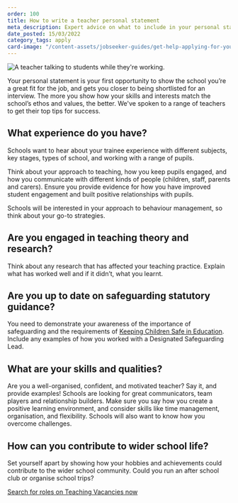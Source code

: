 ```yaml
---
order: 100
title: How to write a teacher personal statement
meta_description: Expert advice on what to include in your personal statement when applying for a teaching job. Read some example teacher personal statements.
date_posted: 15/03/2022
category_tags: apply
card-image: "/content-assets/jobseeker-guides/get-help-applying-for-your-teaching-role/how-to-write-your-teacher-training-personal-statement.jpg"
---
```

![A teacher talking to students while they're working.](/content-assets/jobseeker-guides/How_to_write_your_teacher_training_personal_statement.jpg)

Your personal statement is your first opportunity to show the school you’re a great fit for the job, and gets you closer to being shortlisted for an interview. The more you show how your skills and interests match the school’s ethos and values, the better. We've spoken to a range of teachers to get their top tips for success.

## What experience do you have?
Schools want to hear about your trainee experience with different subjects, key stages, types of school, and working with a range of pupils.

Think about your approach to teaching, how you keep pupils engaged, and how you communicate with different kinds of people (children, staff, parents and carers). Ensure you provide evidence for how you have improved student engagement and built positive relationships with pupils.

Schools will be interested in your approach to behaviour management, so think about your go-to strategies.

## Are you engaged in teaching theory and research?
Think about any research that has affected your teaching practice. Explain what has worked well and if it didn’t, what you learnt.


## Are you up to date on safeguarding statutory guidance?
You need to demonstrate your awareness of the importance of safeguarding and the requirements of [Keeping Children Safe in Education](https://www.gov.uk/government/publications/keeping-children-safe-in-education--2). Include any examples of how you worked with a Designated Safeguarding Lead.


## What are your skills and qualities?
Are you a well-organised, confident, and motivated teacher? Say it, and provide examples! Schools are looking for great communicators, team players and relationship builders. Make sure you say how you create a positive learning environment, and consider skills like time management, organisation, and flexibility.
Schools will also want to know how you overcome challenges.

## How can you contribute to wider school life?
Set yourself apart by showing how your hobbies and achievements could contribute to the wider school community. Could you run an after school club or organise school trips?


<a href="https://teaching-vacancies.service.gov.uk/jobs?keyword=&location=" class="govuk-button">Search for roles on Teaching Vacancies now</a>

